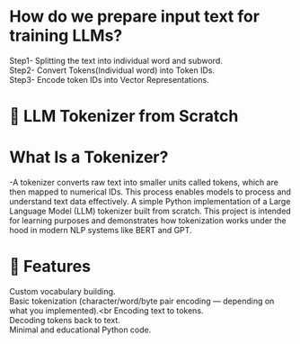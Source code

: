 # How do we prepare input text for training LLMs?
Step1- Splitting the text into individual word and subword.<br>
Step2- Convert Tokens(Individual word) into Token IDs.<br>
Step3- Encode token IDs into Vector Representations.

# 📘 LLM Tokenizer from Scratch

# What Is a Tokenizer?
-A tokenizer converts raw text into smaller units called tokens, which are then mapped to numerical IDs. This process enables models to process and understand text data effectively.
A simple Python implementation of a Large Language Model (LLM) tokenizer built from scratch. This project is intended for learning purposes and demonstrates how tokenization works under the hood in modern NLP systems like BERT and GPT.

# 🚀 Features
Custom vocabulary building.<br>
Basic tokenization (character/word/byte pair encoding — depending on what you implemented).<br
Encoding text to tokens.<br>
Decoding tokens back to text.<br>
Minimal and educational Python code.
